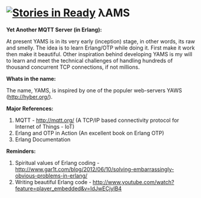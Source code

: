 [![Stories in Ready](https://badge.waffle.io/kuldeepsinh/yams.png?label=ready&title=Ready)](https://waffle.io/kuldeepsinh/yams)
λAMS
====

<b>Yet Another MQTT Server (in Erlang): </b>

At present YAMS is in its very early (inception) stage, in other words, its raw and smelly. The idea is to learn Erlang/OTP while doing it. First make it work then make it beautiful. Other inspiration behind developing YAMS is my will to learn and meet the technical challenges of handling hundreds of thousand concurrent TCP connections, if not millions.

<b>Whats in the name: </b>

The name, YAMS, is inspired by one of the populer web-servers YAWS (http://hyber.org/).

<b>Major References: </b>

1. MQTT  - http://mqtt.org/ (A TCP/IP based connectivity protocol for Internet of Things - IoT)
2. Erlang and OTP in Action (An excellent book on Erlang OTP)
3. Erlang Documentation

<b>Reminders: </b>

1. Spiritual values of Erlang coding - http://www.gar1t.com/blog/2012/06/10/solving-embarrassingly-obvious-problems-in-erlang/ 
2. Writing beautiful Erlang code - http://www.youtube.com/watch?feature=player_embedded&v=IdJwECjylB4
